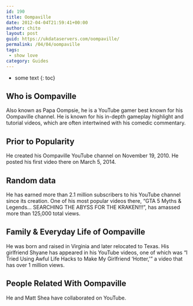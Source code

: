```yaml
---
id: 190
title: Oompaville
date: 2012-04-04T21:59:41+00:00
author: chito
layout: post
guid: https://ukdataservers.com/oompaville/
permalink: /04/04/oompaville
tags:
 - show love
category: Guides
---
```


* some text
{: toc}


## Who is  Oompaville
                  
                  
                  
Also known as Papa Oompsie, he is a YouTube gamer best known for his Oompaville channel. He is known for his in-depth gameplay highlight and tutorial videos, which are often intertwined with his comedic commentary. 
                  
                
                
                
## Prior to Popularity 
                  
                  
                  
He created his Oompaville YouTube channel on November 19, 2010. He posted his first video there on March 5, 2014.
                  
                
                
                
## Random data 
                  
                  
                  
He has earned more than 2.1 million subscribers to his YouTube channel since its creation. One of his most popular videos there, &#8220;GTA 5 Myths & Legends&#8230; SEARCHING THE ABYSS FOR THE KRAKEN!!!&#8221;, has amassed more than 125,000 total views.
                  
                
                
                
## Family & Everyday Life of Oompaville
                  
                  
                  
He was born and raised in Virginia and later relocated to Texas. His girlfriend Shyane has appeared in his YouTube videos, one of which was &#8220;I Tried Using Awful Life Hacks to Make My Girlfriend &#8216;Hotter,'&#8221; a video that has over 1 million views.
                  
                
                
                
## People Related With  Oompaville
                  
                  
                  
He and Matt Shea have collaborated on YouTube.
                  
                
              
            
          
          
          
    
    
  
